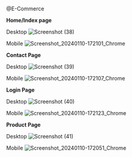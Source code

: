@E-Commerce

**Home/Index page**

Desktop
![Screenshot (38)](https://github.com/rajat457/rajat457.github.io/assets/91472404/dbd727f0-0f7d-45a6-96b4-ec21f280ef15)

Mobile
![Screenshot_20240110-172101_Chrome](https://github.com/rajat457/rajat457.github.io/assets/91472404/273892a6-62fa-4746-96aa-12780ff244eb)

**Contact Page**

Desktop
![Screenshot (39)](https://github.com/rajat457/rajat457.github.io/assets/91472404/607386a7-7323-4d39-b946-7214e883e7e0)

Mobile
![Screenshot_20240110-172107_Chrome](https://github.com/rajat457/rajat457.github.io/assets/91472404/8dfdafa3-2f55-48bf-a828-a87e77bcb260)

**Login Page**

Desktop
![Screenshot (40)](https://github.com/rajat457/rajat457.github.io/assets/91472404/ebdd953d-a3d8-4df6-b3b8-f4e6cf0408c2)

Mobile
![Screenshot_20240110-172123_Chrome](https://github.com/rajat457/rajat457.github.io/assets/91472404/687d9ff0-aa88-47eb-a77d-dcfe4a515f10)

**Product Page**

Desktop
![Screenshot (41)](https://github.com/rajat457/rajat457.github.io/assets/91472404/e5eb880a-d754-4497-b88d-4a503a452ca8)

Mobile
![Screenshot_20240110-172051_Chrome](https://github.com/rajat457/rajat457.github.io/assets/91472404/bdf47e9f-eb4a-4724-913c-372ee97774c6)
